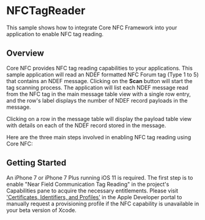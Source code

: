 # NFCTagReader

This sample shows how to integrate Core NFC Framework into your application to enable NFC tag reading.

## Overview

Core NFC provides NFC tag reading capabilities to your applications.  This sample application will read an NDEF formatted NFC Forum tag (Type 1 to 5) that contains an NDEF message.  Clicking on the **Scan** button will start the tag scanning process.  The application will list each NDEF message read from the NFC tag in the main message table view with a single row entry, and the row's label displays the number of NDEF record payloads in the message.

Clicking on a row in the message table will display the payload table view with details on each of the NDEF record stored in the message.

Here are the three main steps involved in enabling NFC tag reading using Core NFC:

## Getting Started

An iPhone 7 or iPhone 7 Plus running iOS 11 is required.  The first step is to enable "Near Field Communication Tag Reading" in the project's Capabilities pane to acquire the necessary entitlements.  Please visit ['Certificates, Identifiers, and Profiles'](https://developer.apple.com/account/ios/certificate/) in the Apple Developer portal to manually request a provisioning profile if the NFC capability is unavailable in your beta version of Xcode.
